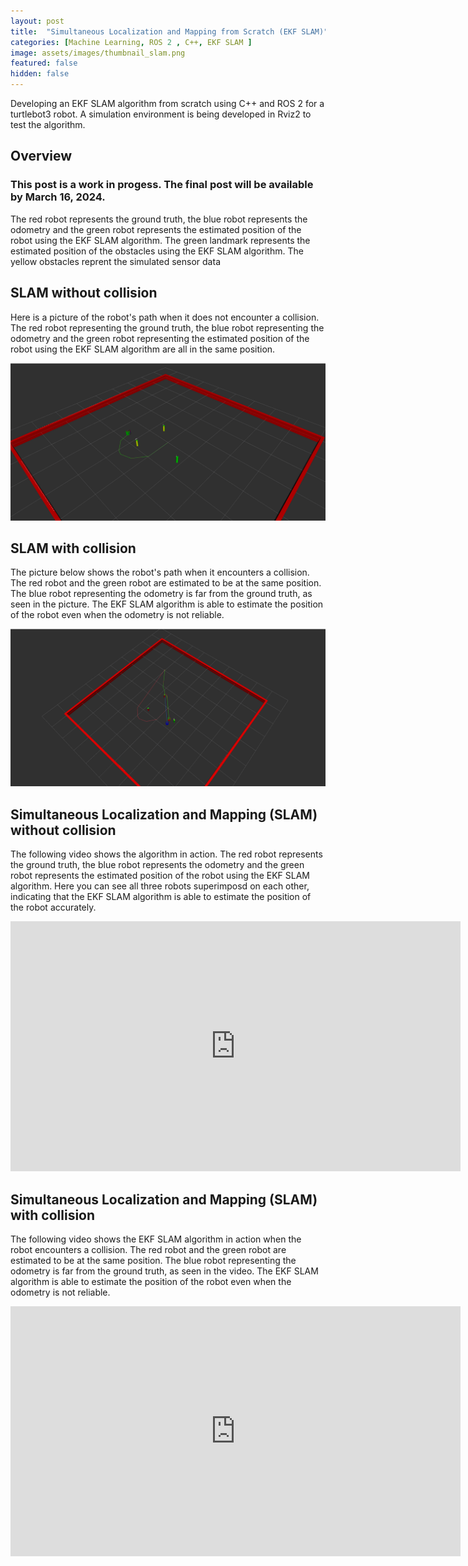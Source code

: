 ```yaml
---
layout: post
title:  "Simultaneous Localization and Mapping from Scratch (EKF SLAM)"
categories: [Machine Learning, ROS 2 , C++, EKF SLAM ]
image: assets/images/thumbnail_slam.png
featured: false
hidden: false
---
```

Developing an EKF SLAM algorithm from scratch using C++ and ROS 2 for a turtlebot3 robot. A simulation environment is being developed in Rviz2 to test the algorithm.

## Overview
### This post is a work in progess. The final post will be available by March 16, 2024.

The red robot represents the ground truth, the blue robot represents the odometry and the green robot represents the estimated position of the robot using the EKF SLAM algorithm.
The green landmark represents the estimated position of the obstacles using the EKF SLAM algorithm.
The yellow obstacles reprent the simulated sensor data

## SLAM without collision
Here is a picture of the robot's path when it does not encounter a collision. The red robot representing the ground truth, the blue robot representing the odometry and the green robot representing the estimated position of the robot using the EKF SLAM algorithm are all in the same position.

![slam](/assets/images/slam_nocoll.png)



## SLAM with collision
The picture below shows the robot's path when it encounters a collision. The red robot and the green robot are estimated to be at the same position. The blue robot representing the odometry is far from the ground truth, as seen in the picture. The EKF SLAM algorithm is able to estimate the position of the robot even when the odometry is not reliable.

![slam](/assets/images/slam_collision.png)



## Simultaneous Localization and Mapping (SLAM) without collision
The following video shows the algorithm in action. The red robot represents the ground truth, the blue robot represents the odometry and the green robot represents the estimated position of the robot using the EKF SLAM algorithm. Here you can see all three robots superimposd on each other, indicating that the EKF SLAM algorithm is able to estimate the position of the robot accurately.

<div align="center"><iframe width="720" height="400" src="https://www.youtube.com/embed/TmuXMLChOyA " title="YouTube video player" frameborder="0" allow="accelerometer; autoplay; clipboard-write; encrypted-media; gyroscope; picture-in-picture" allowfullscreen></iframe></div>

## Simultaneous Localization and Mapping (SLAM) with collision
The following video shows the EKF SLAM algorithm in action when the robot encounters a collision. The red robot and the green robot are estimated to be at the same position. The blue robot representing the odometry is far from the ground truth, as seen in the video. The EKF SLAM algorithm is able to estimate the position of the robot even when the odometry is not reliable.

<div align="center"><iframe width="720" height="400" src="https://www.youtube.com/embed/M7z6BmtaPaM " title="YouTube video player" frameborder="0" allow="accelerometer; autoplay; clipboard-write; encrypted-media; gyroscope; picture-in-picture" allowfullscreen></iframe></div>


